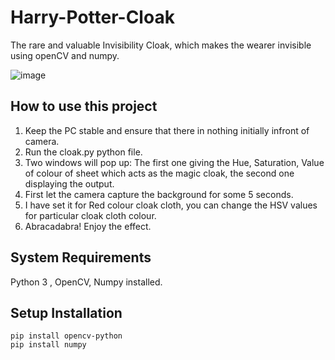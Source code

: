 # Harry-Potter-Cloak
The rare and valuable Invisibility Cloak, which makes the wearer invisible using openCV and numpy. 

![image](https://user-images.githubusercontent.com/63534263/133498920-3ec0eb8f-7a8f-4e0b-b22b-20654f15dd7f.png)

## How to use this project

1. Keep the PC stable and ensure that there in nothing initially infront of camera.
2. Run the cloak.py python file.
3. Two windows will pop up: The first one giving the Hue, Saturation, Value of colour of sheet which acts as the magic cloak, the second one displaying the output.
4. First let the camera capture the background for some 5 seconds.
5. I have set it for Red colour cloak cloth, you can change the HSV values for particular cloak cloth colour.
6. Abracadabra! Enjoy the effect.

## System Requirements
Python 3 , OpenCV, Numpy installed.

## Setup Installation
```
pip install opencv-python
pip install numpy
```






